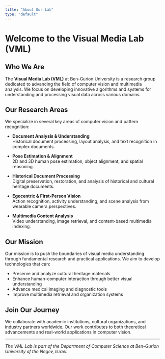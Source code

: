 ```yaml
---
title: "About Our Lab"
type: "default"
---
```


# Welcome to the Visual Media Lab (VML)


## Who We Are

The **Visual Media Lab (VML)** at Ben-Gurion University is a research group dedicated to advancing the field of computer vision and multimedia analysis. We focus on developing innovative algorithms and systems for understanding and processing visual data across various domains.

## Our Research Areas

We specialize in several key areas of computer vision and pattern recognition:

- **Document Analysis & Understanding**  
  Historical document processing, layout analysis, and text recognition in complex documents.

- **Pose Estimation & Alignment**  
  2D and 3D human pose estimation, object alignment, and spatial reasoning.

- **Historical Document Processing**  
  Digital preservation, restoration, and analysis of historical and cultural heritage documents.

- **Egocentric & First-Person Vision**  
  Action recognition, activity understanding, and scene analysis from wearable camera perspectives.

- **Multimedia Content Analysis**  
  Video understanding, image retrieval, and content-based multimedia indexing.

## Our Mission

Our mission is to push the boundaries of visual media understanding through fundamental research and practical applications. We aim to develop technologies that can:

- Preserve and analyze cultural heritage materials
- Enhance human-computer interaction through better visual understanding
- Advance medical imaging and diagnostic tools
- Improve multimedia retrieval and organization systems

## Join Our Journey

We collaborate with academic institutions, cultural organizations, and industry partners worldwide. Our work contributes to both theoretical advancements and real-world applications in computer vision.

---

*The VML Lab is part of the Department of Computer Science at Ben-Gurion University of the Negev, Israel.*